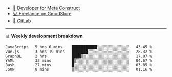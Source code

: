 - [🎈 Developer for Meta Construct](https://metastruct.net)
- [💻 Freelance on GmodStore](https://www.gmodstore.com/users/Tenrys)
- [🦊 GitLab](https://gitlab.com/Tenrys)

---

📊 **Weekly development breakdown**
<!--START_SECTION:waka-->

```text
JavaScript   5 hrs 6 mins    ███████████░░░░░░░░░░░░░░   43.45 %
Vue.js       3 hrs 19 mins   ███████░░░░░░░░░░░░░░░░░░   28.32 %
GraphQL      2 hrs           ████▒░░░░░░░░░░░░░░░░░░░░   17.07 %
YAML         32 mins         █▒░░░░░░░░░░░░░░░░░░░░░░░   04.67 %
Bash         27 mins         █░░░░░░░░░░░░░░░░░░░░░░░░   03.85 %
JSON         8 mins          ▒░░░░░░░░░░░░░░░░░░░░░░░░   01.16 %
```

<!--END_SECTION:waka-->
